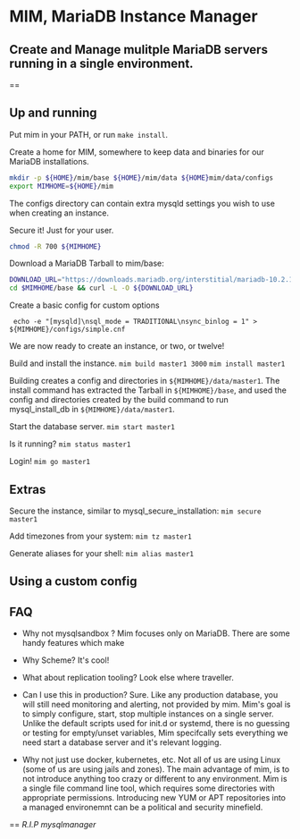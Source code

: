 # MIM, MariaDB Instance Manager
## Create and Manage mulitple MariaDB servers running in a single environment.
==

## Up and running
Put mim in your PATH, or run ```make install```.

Create a home for MIM, somewhere to keep data and binaries for our MariaDB installations.
```bash
mkdir -p ${HOME}/mim/base ${HOME}/mim/data ${HOME}mim/data/configs
export MIMHOME=${HOME}/mim
```
The configs directory can contain extra mysqld settings you wish to use when creating an instance.

Secure it! Just for your user.
```bash
chmod -R 700 ${MIMHOME}
```

Download a MariaDB Tarball to mim/base:
```bash
DOWNLOAD_URL="https://downloads.mariadb.org/interstitial/mariadb-10.2.14/bintar-linux-x86_64/mariadb-10.2.14-linux-x86_64.tar.gz"
cd $MIMHOME/base && curl -L -O ${DOWNLOAD_URL}
```

Create a basic config for custom options
```
 echo -e "[mysqld]\nsql_mode = TRADITIONAL\nsync_binlog = 1" > ${MIMHOME}/configs/simple.cnf
 ```

We are now ready to create an instance, or two, or twelve!

Build and install the instance.
```mim build master1 3000```
```mim install master1```

Building creates a config and directories in ```${MIMHOME}/data/master1```.
The install command has extracted the Tarball in ```${MIMHOME}/base```, and used the config and directories created by the build command to run mysql_install_db in ```${MIMHOME}/data/master1```.

Start the database server.
```mim start master1```

Is it running?
```mim status master1```

Login!
```mim go master1```


## Extras
Secure the instance, similar to mysql_secure_installation:
```mim secure master1```

Add timezones from your system:
```mim tz master1```

Generate aliases for your shell:
```mim alias master1```

## Using a custom config



## FAQ

* Why not mysqlsandbox	?
Mim focuses only on MariaDB. There are some handy features which make

* Why Scheme?
It's cool!

* What about replication tooling?
Look else where traveller.

* Can I use this in production?
Sure. Like any production database, you will still need monitoring and alerting, not provided by mim.
Mim's goal is to simply configure, start, stop multiple instances on a single server.
Unlike the default scripts used for init.d or systemd, there is no guessing or testing for empty/unset variables, Mim specifcally sets everything we need start a database server and it's relevant logging.


* Why not just use docker, kubernetes, etc.
Not all of us are using Linux (some of us are using jails and zones).
The main advantage of mim, is to not introduce anything too crazy or different to any environment.
Mim is a single file command line tool, which requires some directories with appropriate permissions.
Introducing new YUM or APT repositories into a managed environemnt can be a political and security minefield.

==
_R.I.P mysqlmanager_
